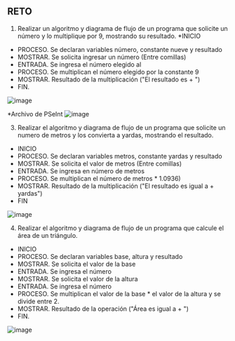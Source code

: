 ## RETO
1. Realizar un algoritmo y diagrama de flujo de un programa que solicite un número y lo multiplique por 9, mostrando su resultado.
*INICIO
* PROCESO. Se declaran variables número, constante nueve y resultado
* MOSTRAR. Se solicita ingresar un número (Entre comillas)
* ENTRADA. Se ingresa el número elegido al 
* PROCESO. Se multiplican el número elegido por la constante 9
* MOSTRAR. Resultado de la multiplicación ("El resultado es + ")
* FIN.
 
![image](https://user-images.githubusercontent.com/99224635/163085705-11cecf90-5176-4a5d-b5fe-b705fa87f975.png)

*Archivo de PSeInt
![image](https://user-images.githubusercontent.com/99224635/163251288-729403ac-286f-40ac-b920-74e4c3796f8b.png)



3. Realizar el algoritmo y diagrama de flujo de un programa que solicite un numero de metros y los convierta a yardas, mostrando el resultado.
* INICIO
* PROCESO. Se declaran variables metros, constante yardas y resultado 
* MOSTRAR. Se solicita el valor de metros (Entre comillas)
* ENTRADA. Se ingresa en número de metros
* PROCESO. Se multiplican el número de metros * 1.0936)
* MOSTRAR. Resultado de la multiplicación ("El resultado es igual a + yardas")
* FIN

![image](https://user-images.githubusercontent.com/99224635/163086775-467f76d1-5dd8-4ad0-82f1-730751f245f9.png)



4. Realizar el algoritmo y diagrama de flujo de un programa que calcule el área de un triángulo.
* INICIO
* PROCESO. Se declaran variables base, altura y resultado
* MOSTRAR. Se solicita el valor de la base 
* ENTRADA. Se ingresa el número
* MOSTRAR. Se solicita el valor de la altura 
* ENTRADA. Se ingresa el número
* PROCESO. Se multiplican el valor de la base * el valor de la altura y se divide entre 2.
* MOSTRAR. Resultado de la operación ("Área es igual a + ") 
* FIN.

![image](https://user-images.githubusercontent.com/99224635/163088319-5d175737-7fd5-4bbd-a123-e6dde33df6dc.png)

